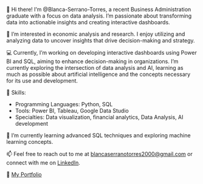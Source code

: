 👋 Hi there! I’m @Blanca-Serrano-Torres, a recent Business Administration graduate with a focus on data analysis. I’m passionate about transforming data into actionable insights and creating interactive dashboards.

👀 I’m interested in economic analysis and research. I enjoy utilizing and analyzing data to uncover insights that drive decision-making and strategy.

💻 Currently, I’m working on developing interactive dashboards using Power BI and SQL, aiming to enhance decision-making in organizations. I’m currently exploring the intersection of data analysis and AI, learning as much as possible about artificial intelligence and the concepts necessary for its use and development.

🔧 Skills: 
- Programming Languages: Python, SQL
- Tools: Power BI, Tableau, Google Data Studio
- Specialties: Data visualization, financial analytics, Data Analysis, AI development

🌱 I’m currently learning advanced SQL techniques and exploring machine learning concepts.

📫 Feel free to reach out to me at blancaserranotorres2000@gmail.com or connect with me on [LinkedIn](https://www.linkedin.com/in/blanca-serrano-torres/).

🔗 [My Portfolio](https://github.com/Blanca-Serrano-Torres)

<!---
Blanca-Serrano-Torres/Blanca-Serrano-Torres is a ✨ special ✨ repository because its `README.md` (this file) appears on your GitHub profile.
You can click the Preview link to take a look at your changes.
--->
